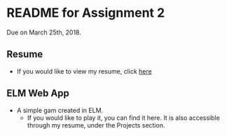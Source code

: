 # README for Assignment 2

Due on March 25th, 2018.

## Resume

   - If you would like to view my resume, click [here](http://ugweb.cas.mcmaster.ca/~deleeuwj)

## ELM Web App

   - A simple gam created in ELM.
      - If you would like to play it, you can find it here. It is also accessible through my resume, under the Projects section.
